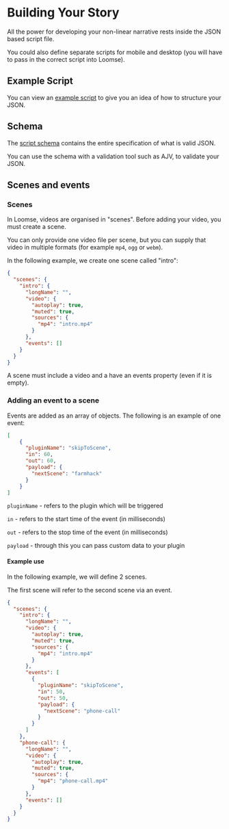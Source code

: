 # Building Your Story

All the power for developing your non-linear narrative rests inside the JSON based script file. 
  
You could also define separate scripts for mobile and desktop (you will have to pass in the correct script into Loomse).

## Example Script

You can view an [example script](loomse-story-example.json) to give you an idea of how to structure your JSON.

## Schema

The [script schema](schemas/loomse-story.json) contains the entire specification of what is valid JSON.

You can use the schema with a validation tool such as AJV, to validate your JSON.

## Scenes and events

### Scenes

In Loomse, videos are organised in "scenes". Before adding your video, you must create a scene.

You can only provide one video file per scene, but you can supply that video in multiple formats (for example `mp4`, `ogg` or `webm`).

In the following example, we create one scene called "intro":

```json
{
  "scenes": {
    "intro": {
      "longName": "",
      "video": {
        "autoplay": true,
        "muted": true,
        "sources": {
          "mp4": "intro.mp4"
        }
      },
      "events": []
    }
  }
}
```

A scene must include a video and a have an events property (even if it is empty).

### Adding an event to a scene

Events are added as an array of objects. The following is an example of one event:

```json
[
    {
      "pluginName": "skipToScene",
      "in": 60,
      "out": 60,
      "payload": {
        "nextScene": "farmhack"
      }
    }
]
```

`pluginName` - refers to the plugin which will be triggered

`in` - refers to the start time of the event (in milliseconds)

`out` - refers to the stop time of the event (in milliseconds)

`payload` - through this you can pass custom data to your plugin

#### Example use

In the following example, we will define 2 scenes.

The first scene will refer to the second scene via an event.

```json
{
  "scenes": {
    "intro": {
      "longName": "",
      "video": {
        "autoplay": true,
        "muted": true,
        "sources": {
          "mp4": "intro.mp4"
        }
      },
      "events": [
        {
          "pluginName": "skipToScene",
          "in": 50,
          "out": 50,
          "payload": {
            "nextScene": "phone-call"
          }
        }
      ]
    },
    "phone-call": {
      "longName": "",
      "video": {
        "autoplay": true,
        "muted": true,
        "sources": {
          "mp4": "phone-call.mp4"
        }
      },
      "events": []
    }
  }
}
```
